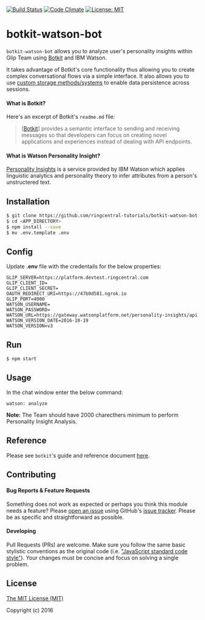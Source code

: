 [![Build Status](https://travis-ci.org/pkvenu/botkit-watson-bot.svg?branch=master)](https://travis-ci.org/pkvenu/botkit-watson-bot)
[![Code Climate](https://img.shields.io/codeclimate/github/pkvenu/botkit-watson-bot.svg)](https://codeclimate.com/github/pkvenu/botkit-watson-bot)
[![License: MIT](https://img.shields.io/badge/License-MIT-yellow.svg)](https://github.com/pkvenu/botkit-watson-bot/blob/master/License)

# botkit-watson-bot

`botkit-watson-bot` allows you to analyze user's personality insights within Glip Team using [Botkit](https://www.github.com/howdyai/botkit) and IBM Watson.

It takes advantage of Botkit's core functionality thus allowing you to create complex conversational flows via a simple interface. It also allows you to use [custom storage methods/systems](https://github.com/howdyai/botkit/blob/master/readme.md#storing-information) to enable data persistence across sessions.

#### What is Botkit?

Here's an excerpt of Botkit's `readme.md` file:

> [[Botkit](https://www.github.com/howdyai/botkit)] provides a semantic interface to sending and receiving messages so that developers can focus on creating novel applications and experiences instead of dealing with API endpoints.

#### What is Watson Personality Insight?
[Personality Insights](https://personality-insights-livedemo.mybluemix.net/) is a service provided by IBM Watson which applies linguistic analytics and personality theory to infer attributes from a person's unstructered text.

## Installation

```bash
$ git clone https://github.com/ringcentral-tutorials/botkit-watson-bot-nodejs-demo.git
$ cd <APP_DIRECTORY>
$ npm install --save
$ mv .env.template .env
```

## Config
Update **.env** file with the credentails for the below properties:
```
GLIP_SERVER=https://platform.devtest.ringcentral.com
GLIP_CLIENT_ID=
GLIP_CLIENT_SECRET=
OAUTH_REDIRECT_URI=https://47b0d581.ngrok.io
GLIP_PORT=4000
WATSON_USERNAME=
WATSON_PASSWORD=
WATSON_URL=https://gateway.watsonplatform.net/personality-insights/api
WATSON_VERSION_DATE=2016-10-19
WATSON_VERSION=v3
```

## Run
```
$ npm start
```

## Usage
In the chat window enter the below command:
```
watson: analyze
```

**Note:** The Team should have 2000 charecthers minimum to perform Personality Insight Analysis.

## Reference

Please see `botkit`'s guide and reference document [here](https://github.com/howdyai/botkit/blob/master/readme.md#developing-with-botkit).


## Contributing

#### Bug Reports & Feature Requests

Something does not work as expected or perhaps you think this module needs a feature? Please [open an issue](https://github.com/ringcentral-tutorials/botkit-watson-bot-nodejs-demo/issues/new) using GitHub's [issue tracker](https://github.com/ringcentral-tutorials/botkit-watson-bot-nodejs-demo/issues). Please be as specific and straightforward as possible.

#### Developing

Pull Requests (PRs) are welcome. Make sure you follow the same basic stylistic conventions as the original code (i.e. ["JavaScript standard code style"](http://standardjs.com)). Your changes must be concise and focus on solving a single problem.

## License

[The MIT License (MIT)](http://opensource.org/licenses/MIT)

Copyright (c) 2016
